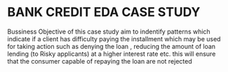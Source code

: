 #  BANK CREDIT EDA CASE STUDY
Bussiness Objective of this case study aim to indentify patterns which indicate if a client has difficulty paying the installment which may be used for taking action such as denying the loan , reducing the amount of loan lending (to Risky applicants) at a higher interest rate etc. this will ensure that the consumer capable of repaying the loan are not rejected
